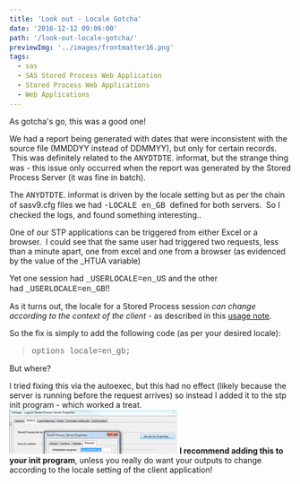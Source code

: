 ```yaml
---
title: 'Look out - Locale Gotcha'
date: '2016-12-12 09:06:00'
path: '/look-out-locale-gotcha/'
previewImg: '../images/frontmatter16.png'
tags:
  - sas
  - SAS Stored Process Web Application
  - Stored Process Web Applications
  - Web Applications
---
```


As gotcha's go, this was a good one!

We had a report being generated with dates that were inconsistent with the source file (MMDDYY instead of DDMMYY), but only for certain records.  This was definitely related to the <span style="font-family: 'courier new' , 'courier' , monospace;">ANYDTDTE</span>. informat, but the strange thing was - this issue only occurred when the report was generated by the Stored Process Server (it was fine in batch).

The <span style="font-family: 'courier new' , 'courier' , monospace;">ANYDTDTE</span>. informat is driven by the locale setting but as per the chain of sasv9.cfg files we had <span style="font-family: Courier New, Courier, monospace;">-LOCALE en_GB</span><span style="font-family: courier new, courier, monospace;"> </span><span style="font-family: inherit;">defined for</span> both servers.  So I checked the logs, and found something interesting..

One of our STP applications can be triggered from either Excel or a browser.  I could see that the same user had triggered two requests, less than a minute apart, one from excel and one from a browser (as evidenced by the value of the \_HTUA variable)

Yet one session had <span style="font-family: 'courier new' , 'courier' , monospace;">\_USERLOCALE=en_US</span> and the other had <span style="font-family: 'courier new' , 'courier' , monospace;">\_USERLOCALE=en_GB</span>!!

As it turns out, the locale for a Stored Process session <i>can change according to the context of the client</i> - as described in this <a href="http://support.sas.com/kb/45/414.html" target="_blank" rel="noopener">usage note</a>.

So the fix is simply to add the following code (as per your desired locale):

<blockquote><span style="font-family: 'courier new' , 'courier' , monospace;">options locale=en_gb;</span></blockquote>
But where?

I tried fixing this via the autoexec, but this had no effect (likely because the server is running before the request arrives) so instead I added it to the stp init program - which worked a treat.
<img class="size-medium wp-image-81 aligncenter" src="../images/Capture-300x79.png" alt="" width="300" height="79" />
<b>I recommend adding this to your init program</b>, unless you really do want your outputs to change according to the locale setting of the client application!

<div style="clear: both; text-align: center;"></div>

